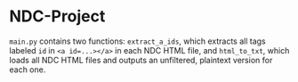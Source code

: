 # NDC-Project

`main.py` contains two functions: `extract_a_ids`, which extracts all tags labeled `id` in `<a id=...></a>` in each NDC HTML file, and `html_to_txt`, which loads all NDC HTML files and outputs an unfiltered, plaintext version for each one.
